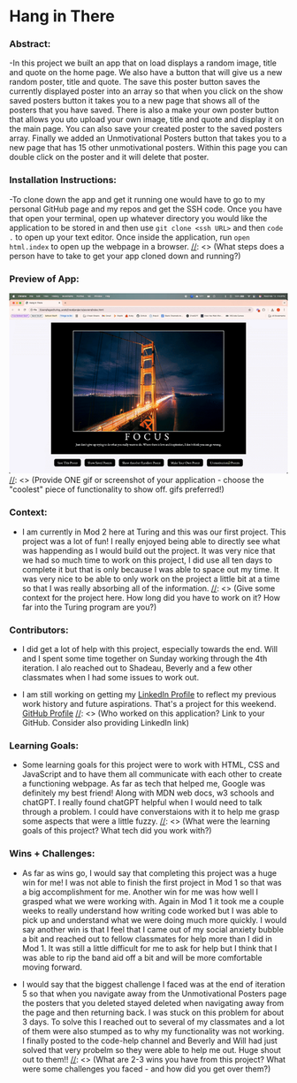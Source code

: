 

# Hang in There  

### Abstract: 
-In this project we built an app that on load displays a random image, title and quote on the home page. We also have a button that will give us a new random poster, title and quote. The save this poster button saves the currently displayed poster into an array so that when you click on the show saved posters button it takes you to a new page that shows all of the posters that you have saved. There is also a make your own poster button that allows you uto upload your own image, title and quote and display it on the main page. You can also save your created poster to the saved posters array. Finally we added an Unmotivational Posters button that takes you to a new page that has 15 other unmotivational posters. Within this page you can double click on the poster and it will delete that poster. 

[//]: <> (Briefly describe what you built and its features. What problem is the app solving? How does this application solve that problem?)

### Installation Instructions:
-To clone down the app and get it running one would have to go to my personal GitHub page and my repos and get the SSH code. Once you have that open your terminal, open up whatever directory you would like the application to be stored in and then use `git clone <ssh URL>` and then `code .` to open up your text editor. Once inside the application, run `open html.index` to open up the webpage in a browser. 
[//]: <> (What steps does a person have to take to get your app cloned down and running?)

### Preview of App:
![Project Preview](assets/Poster_Project_GIF.gif)
[//]: <> (Provide ONE gif or screenshot of your application - choose the "coolest" piece of functionality to show off. gifs preferred!)

### Context:
- I am currently in Mod 2 here at Turing and this was our first project. This project was a lot of fun! I really enjoyed being able to directly see what was happending as I would build out the project. It was very nice that we had so much time to work on this project, I did use all ten days to complete it but that is only because I was able to space out my time. It was very nice to be able to only work on the project a little bit at a time so that I was really absorbing all of the information. 
[//]: <> (Give some context for the project here. How long did you have to work on it? How far into the Turing program are you?)

### Contributors:
- I did get a lot of help with this project, especially towards the end. Will and I spent some time together on Sunday working through the 4th iteration. I alo reached out to Shadeau, Beverly and a few other classmates when I had some issues to work out. 

- I am still working on getting my [LinkedIn Profile](https://www.linkedin.com/in/ldsauer/) to reflect my previous work history and future aspirations. That's a project for this weekend. 
[GitHub Profile](https://github.com/ldsauer)
[//]: <> (Who worked on this application? Link to your GitHub. Consider also providing LinkedIn link)

### Learning Goals:
- Some learning goals for this project were to work with HTML, CSS and JavaScript and to have them all communicate with each other to create a functioning webpage. As far as tech that helped me, Google was definitely my best friend! Along with MDN web docs, w3 schools and chatGPT. I really found chatGPT helpful when I would need to talk through a problem. I could have converstaions with it to help me grasp some aspects that were a little fuzzy. 
[//]: <> (What were the learning goals of this project? What tech did you work with?)

### Wins + Challenges:
- As far as wins go, I would say that completing this project was a huge win for me! I was not able to finish the first project in Mod 1 so that was a big accomplishment for me. Another win for me was how well I grasped what we were working with. Again in Mod 1 it took me a couple weeks to really understand how writing code worked but I was able to pick up and understand what we were doing much more quickly. I would say another win is that I feel that I came out of my social anxiety bubble a bit and reached out to fellow classmates for help more than I did in Mod 1. It was still a little difficult for me to ask for help but I think that I was able to rip the band aid off a bit and will be more comfortable moving forward. 

- I would say that the biggest challenge I faced was at the end of iteration 5 so that when you navigate away from the Unmotivational Posters page the posters that you deleted stayed deleted when navigating away from the page and then returning back. I was stuck on this problem for about 3 days. To solve this I reached out to several of my classmates and a lot of them were also stumped as to why my functionality was not working. I finally posted to the code-help channel and Beverly and Will had just solved that very probelm so they were able to help me out. Huge shout out to them!! 
[//]: <> (What are 2-3 wins you have from this project? What were some challenges you faced - and how did you get over them?)

